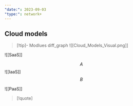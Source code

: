 ```yaml
---
"date:": 2023-09-03
"type:": network+
---
```

## Cloud models 

>[!tip]- Modlues diff_graph
![[Cloud_Models_Visual.png]]

![[SaaS]]

$$A$$
![[IaaS]]
$$B$$

![[PaaS]]



>[!quote]